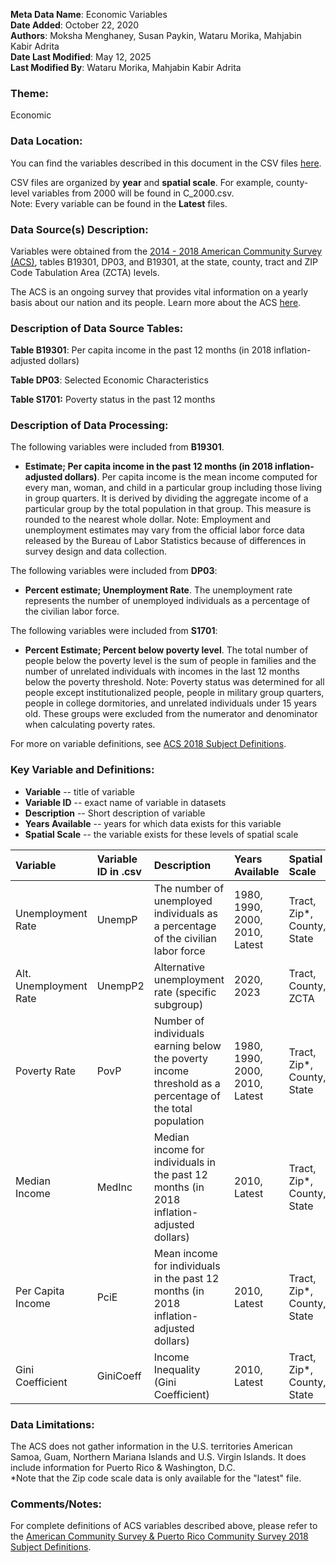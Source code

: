 **Meta Data Name**: Economic Variables  
**Date Added**: October 22, 2020  
**Authors**: Moksha Menghaney, Susan Paykin, Wataru Morika, Mahjabin Kabir Adrita  
**Date Last Modified**: May 12, 2025  
**Last Modified By**: Wataru Morika, Mahjabin Kabir Adrita

### Theme: 
Economic

### Data Location: 
You can find the variables described in this document in the CSV files [here](../full_tables).  

CSV files are organized by **year** and **spatial scale**. For example, county-level variables from 2000 will be found in C_2000.csv.  
Note: Every variable can be found in the **Latest** files.

### Data Source(s) Description:  

Variables were obtained from the [2014 - 2018 American Community Survey (ACS)](https://data.census.gov), tables B19301, DP03, and B19301, at the state, county, tract and ZIP Code Tabulation Area (ZCTA) levels.

The ACS is an ongoing survey that provides vital information on a yearly basis about our nation and its people. Learn more about the ACS [here](https://www.census.gov/programs-surveys/acs/about.html). 

### Description of Data Source Tables:

**Table B19301**: Per capita income in the past 12 months (in 2018 inflation-adjusted dollars) <br>

**Table DP03**: Selected Economic Characteristics <br>

**Table S1701:** Poverty status in the past 12 months

### Description of Data Processing: 

The following variables were included from **B19301**.

  * **Estimate; Per capita income in the past 12 months (in 2018 inflation-adjusted dollars)**. Per capita income is the mean income computed for every man, woman, and child in a particular group including those living in group quarters. It is derived by dividing the aggregate income of a particular group by the total population in that group. This measure is rounded to the nearest whole dollar. Note: Employment and unemployment estimates may vary from the official labor force data released by the Bureau of Labor Statistics because of differences in survey design and data collection. 
  
The following variables were included from **DP03**:
  * **Percent estimate; Unemployment Rate**. The unemployment rate represents the number of unemployed individuals as a percentage of the civilian labor force. 
 
The following variables were included from **S1701**:
  * **Percent Estimate; Percent below poverty level**. The total number of people below the poverty level is the sum of people in families and the number of unrelated individuals with incomes in the last 12 months below the poverty threshold. Note: Poverty status was determined for all people except institutionalized people, people in military group quarters, people in college dormitories, and unrelated individuals under 15 years old. These groups were excluded from the numerator and denominator when calculating poverty rates.

For more on variable definitions, see [ACS 2018 Subject Definitions](https://www2.census.gov/programs-surveys/acs/tech_docs/subject_definitions/2018_ACSSubjectDefinitions.pdf). 
  
### Key Variable and Definitions:

- **Variable** -- title of variable
- **Variable ID** -- exact name of variable in datasets
- **Description** -- Short description of variable
- **Years Available** -- years for which data exists for this variable
- **Spatial Scale** -- the variable exists for these levels of spatial scale

| Variable | Variable ID in .csv | Description | Years Available | Spatial Scale |
|:---------|:--------------------|:------------|:----------------|:--------------|
| Unemployment Rate | UnempP | The number of unemployed individuals as a percentage of the civilian labor force | 1980, 1990, 2000, 2010, Latest | Tract, Zip*, County, State |
| Alt. Unemployment Rate | UnempP2         | Alternative unemployment rate (specific subgroup)               | 2020, 2023       | Tract, County, ZCTA     |
| Poverty Rate | PovP | Number of individuals earning below the poverty income threshold as a percentage of the total population | 1980, 1990, 2000, 2010, Latest | Tract, Zip*, County, State |
| Median Income | MedInc | Median income for individuals in the past 12 months (in 2018 inflation-adjusted dollars) | 2010, Latest | Tract, Zip*, County, State |
| Per Capita Income | PciE | Mean income for individuals in the past 12 months (in 2018 inflation-adjusted dollars) | 2010, Latest | Tract, Zip*, County, State |
| Gini Coefficient | GiniCoeff | Income Inequality (Gini Coefficient) | 2010, Latest | Tract, Zip*, County, State |

### Data Limitations:
The ACS does not gather information in the U.S. territories American Samoa, Guam, Northern Mariana Islands and U.S. Virgin Islands. It does include information for Puerto Rico & Washington, D.C.  
*Note that the Zip code scale data is only available for the "latest" file.

### Comments/Notes:
For complete definitions of ACS variables described above, please refer to the [American Community Survey & Puerto Rico Community Survey 2018 Subject Definitions](https://www2.census.gov/programs-surveys/acs/tech_docs/subject_definitions/2018_ACSSubjectDefinitions.pdf). 
